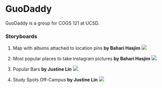 # GuoDaddy

GuoDaddy is a group for COGS 121 at UCSD.

### Storyboards
1. Map with albums attached to location pins **by Bahari Hasjim**
![](http://i.imgur.com/staUsqB.jpg?raw=true)

2. Most popular places to take instagram pictures **by Bahari Hasjim**
![](http://i.imgur.com/fh4ku9F.jpg?raw=true)

3. Popular Bars **by Justine Lin**
![](http://i.imgur.com/8ojYlCL.jpg)

4. Study Spots Off-Campus **by Justine Lin**
![](http://i.imgur.com/GoYcg4i.jpg)
